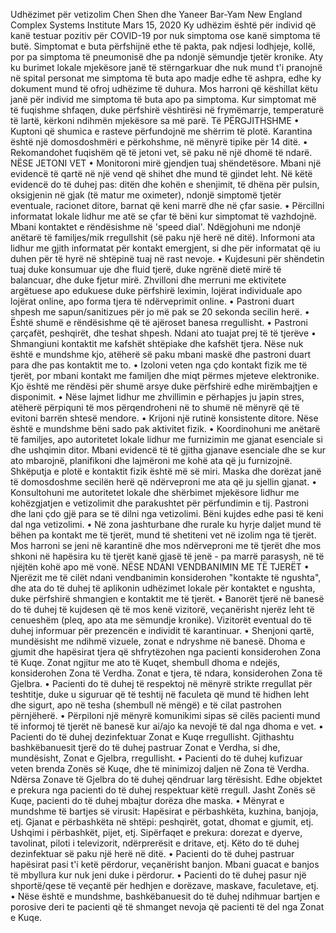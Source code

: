 Udhëzimet për vetizolim
Chen Shen dhe Yaneer Bar-Yam
New England Complex Systems Institute
Mars 15, 2020
Ky udhëzim është për individ që kanë testuar pozitiv
për COVID-19 por nuk simptoma ose kanë simptoma të butë. Simptomat e buta
përfshijnë ethe të pakta, pak ndjesi lodhjeje, kollë, por pa simptoma të pneumonisë dhe pa ndonjë sëmundje tjetër kronike.
Aty ku burimet lokale mjekësore janë të stërngarkuar dhe nuk mund t'i pranojnë në spital personat me simptoma të buta apo madje edhe të ashpra,
edhe ky dokument mund të ofroj udhëzime të duhura. Mos harroni
që këshillat këtu janë për individ me simptoma të buta apo pa simptoma.
Kur simptomat më të fuqishme shfaqen, duke përfshirë vështirësi në frymëmarrje,
temperaturë të lartë, kërkoni ndihmën mjekësore sa më parë.
Të PËRGJITHSHME
• Kuptoni që shumica e rasteve përfundojnë me shërrim të plotë.
Karantina është një domosdoshmëri e përkohshme, në mënyrë tipike për 14 ditë.
• Rekomandohet fuqishëm që të jetoni vet, së paku në një dhomë të ndarë.
NËSE JETONI VET
• Monitoroni mirë gjendjen tuaj shëndetësore. Mbani një evidencë
të qartë në një vend që shihet dhe mund të gjindet leht.
Në këtë evidencë do të duhej pas: ditën dhe kohën e shenjimit,
të dhëna për pulsin, oksigjenin në gjak (të matur me oximeter),
ndonjë simptomë tjetër eventuale, racionet ditore, barnat që keni marrë dhe në çfar sasie.
• Përcillni informatat lokale lidhur me atë se çfar të bëni kur simptomat të vazhdojnë.
Mbani kontaktet e rëndësishme në 'speed dial'.
Ndëgjohuni me ndonjë anëtarë të familjes/mik rregullshit (së paku një herë në ditë).
Informoni ata lidhur me gjith informatat për kontakt emergjent, si dhe për informatat që iu duhen për të
hyrë në shtëpinë tuaj në rast nevoje.
• Kujdesuni për shëndetin tuaj duke konsumuar uje dhe fluid tjerë,
duke ngrënë dietë mirë të balancuar, dhe duke fjetur mirë.
Zhvilloni dhe merruni me ektivitete argëtuese apo edukuese duke përfshirë leximin,
lojërat individuale apo lojërat online, apo forma tjera të ndërveprimit online.
• Pastroni duart shpesh me sapun/sanitizues për jo më pak se 20 sekonda secilin herë.
• Është shumë e rëndësishme që të ajëroset banesa rregullisht.
• Pastroni çarçafët, peshqirët, dhe teshat shpesh. Ndani ato tuajat prej të të tjerëve
• Shmangiuni kontaktit me kafshët shtëpiake dhe kafshët tjera. Nëse nuk është e mundshme kjo, atëherë së paku mbani maskë dhe pastroni duart para dhe pas kontaktit me to.
• Izoloni veten nga çdo kontakt fizik me të tjerët, por mbani kontakt me familjen dhe miqt përmes mjeteve elektronike.
Kjo është me rëndësi për shumë arsye duke përfshirë edhe mirëmbajtjen e disponimit.
• Nëse lajmet lidhur me zhvillimin e përhapjes ju japin stres, atëherë përpiquni të mos përqendroheni në to shumë në mënyrë që të evitoni barrën shtesë mendore.
• Krijoni një rutinë konsistente ditore. Nëse është e mundshme bëni sado pak aktivitet fizik.
• Koordinohuni me anëtarë të familjes, apo autoritetet lokale lidhur me furnizimin me gjanat esenciale si dhe ushqimin ditor.
Mbani evidencë të të gjitha gjanave esenciale dhe se kur ato mbarojnë, planifikoni dhe lajmëroni me kohë ata që ju furnizojnë.
Shkëputja e plotë e kontaktit fizik është më së miri. Maska dhe dorëzat janë të domosdoshme secilën herë që ndërveproni me ata që ju sjellin gjanat.
• Konsultohuni me autoritetet lokale dhe shërbimet mjekësore lidhur me kohëzgjatjen e vetizolimit dhe parakushtet për përfundimin e tij.
Pastroni dhe lani çdo gjë para se të dilni nga vetizolimi.
Bëni kujdes edhe pasi të keni dal nga vetizolimi.
• Në zona jashturbane dhe rurale ku hyrje daljet mund të bëhen pa kontakt me të tjerët, mund të shetiteni vet në izolim nga të tjerët.
Mos harroni se jeni në karantinë dhe mos ndërveproni me të tjerët dhe mos shkoni në hapësira ku të tjerët kanë gjasë të jenë - pa marrë parasysh,
në të njëjtën kohë apo më vonë.
NËSE NDANI VENDBANIMIN ME TË TJERËT
• Njerëzit me të cilët ndani vendbanimin konsiderohen "kontakte të ngushta", dhe ata do të duhej të aplikonin udhëzimet lokale për kontaktet e ngushta, duke përfshirë shmangien e kontaktit me të tjerët.
• Banorët tjerë në banesë do të duhej të kujdesen që të mos kenë vizitorë, veçanërisht njerëz leht të cenueshëm (pleq, apo ata me sëmundje kronike).
Vizitorët eventual do të duhej informuar për prezencën e individit të karantinuar.
• Shenjoni qartë, mundësisht me ndihmë vizuele, zonat e ndryshme në banesë. Dhoma e gjumit dhe hapësirat tjera që shfrytëzohen nga pacienti konsiderohen Zona të Kuqe.
Zonat ngjitur me ato të Kuqet, shembull dhoma e ndejës, konsiderohen Zona të Verdha.
Zonat e tjera, të ndara, konsiderohen Zona të Gjelbra.
• Pacienti do të duhej të respektoj në mënyrë strikte rregullat për teshtitje, duke u siguruar që të teshtij në faculeta që mund të hidhen leht dhe sigurt,
apo në tesha (shembull në mëngë) e të cilat pastrohen përnjëherë.
• Përpiloni një mënyrë komunikimi sipas së cilës pacienti mund të informoj të tjerët në banesë kur ai/ajo ka nevojë të dal nga dhoma e vet.
• Pacienti do të duhej dezinfektuar Zonat e Kuqe rregullisht. Gjithashtu bashkëbanuesit tjerë do të duhej pastruar Zonat e Verdha, si dhe, mundësisht, Zonat e Gjelbra, rregullisht.
• Pacienti do të duhej kufizuar veten brenda Zonës së Kuqe, dhe të minimizoj daljen në Zona të Verdha.
Ndërsa Zonave të Gjelbra do të duhej qëndruar larg tërësisht.
Edhe objektet e prekura nga pacienti do të duhej respektuar këtë rregull.
Jasht Zonës së Kuqe, pacienti do të duhej mbajtur dorëza dhe maska.
• Mënyrat e mundshme të bartjes së virusit: Hapësirat e përbashkëta, kuzhina, banjoja, etj.
Gjanat e përbashkëta në shtëpi: peshqirët, gotat, dhomat e gjumit, etj. Ushqimi i përbashkët, pijet, etj.
Sipërfaqet e prekura: dorezat e dyerve, tavolinat, piloti i televizorit, ndërprerësit e dritave, etj. Këto do të duhej dezinfektuar së paku një herë në ditë.
• Pacienti do të duhej pastruar hapësirat pasi t'i ketë përdorur, veçanërisht banjon. Mbani guacat e banjos të mbyllura kur nuk jeni duke i përdorur.
• Pacienti do të duhej pasur një shportë/qese të veçantë për hedhjen e dorëzave, maskave, faculetave, etj.
• Nëse është e mundshme, bashkëbanuesit do të duhej ndihmuar bartjen e porosive deri te pacienti që të shmanget nevoja që pacienti të del nga Zonat e Kuqe.
